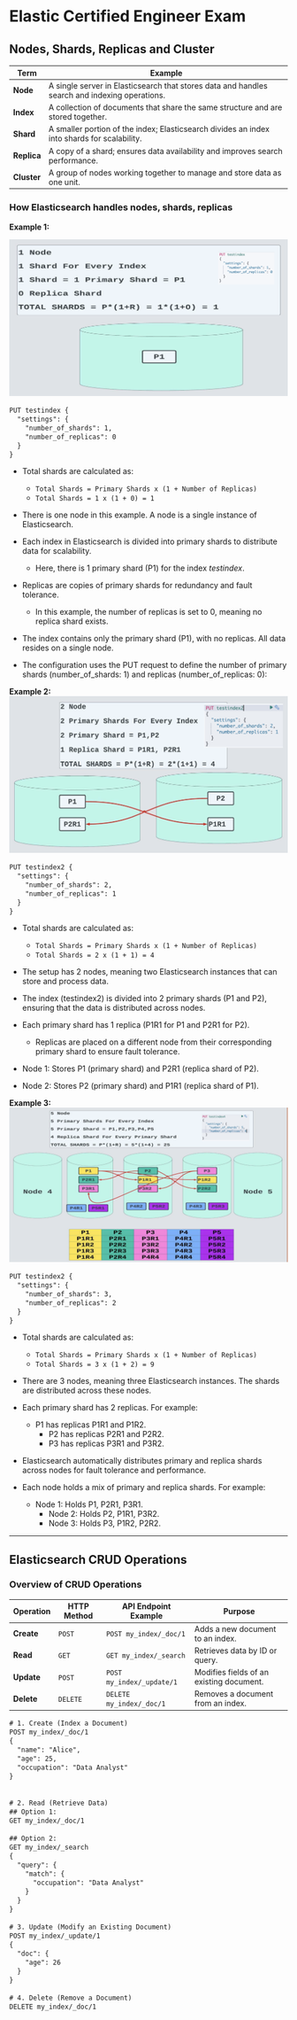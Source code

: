 # Elastic Certified Engineer Exam
## Nodes, Shards, Replicas and Cluster 

| Term | Example |
| ----------- | ----------- |
| **Node** | A single server in Elasticsearch that stores data and handles search and indexing operations. |
| **Index** | A collection of documents that share the same structure and are stored together. |
| **Shard** | A smaller portion of the index; Elasticsearch divides an index into shards for scalability. |
| **Replica** | A copy of a shard; ensures data availability and improves search performance. |
| **Cluster** | A group of nodes working together to manage and store data as one unit. |

### How Elasticsearch handles nodes, shards, replicas
**Example 1:**

![](https://raw.githubusercontent.com/cryptocean22/ELK/refs/heads/main/Certifications/ELastic-Certified-Engineer/Pictures/Bildschirmfoto%202024-12-07%20um%2020.49.05.png)

```KQL
PUT testindex {
  "settings": {
    "number_of_shards": 1,
    "number_of_replicas": 0
  }
}
```
- Total shards are calculated as:
  - `Total Shards = Primary Shards x (1 + Number of Replicas)`
  - `Total Shards = 1 x (1 + 0) = 1`

- There is one node in this example. A node is a single instance of Elasticsearch.
- Each index in Elasticsearch is divided into primary shards to distribute data for scalability.
  - Here, there is 1 primary shard (P1) for the index _testindex_.
- Replicas are copies of primary shards for redundancy and fault tolerance.
  - In this example, the number of replicas is set to 0, meaning no replica shard exists.
- The index contains only the primary shard (P1), with no replicas. All data resides on a single node.
- The configuration uses the PUT request to define the number of primary shards (number_of_shards: 1) and replicas (number_of_replicas: 0):


**Example 2:**
![](https://github.com/cryptocean22/ELK/blob/main/Certifications/ELastic-Certified-Engineer/Pictures/Bildschirmfoto%202024-12-07%20um%2020.49.13.png?raw=true)

```KQL
PUT testindex2 {
  "settings": {
    "number_of_shards": 2,
    "number_of_replicas": 1
  }
}
```
- Total shards are calculated as:
  - `Total Shards = Primary Shards x (1 + Number of Replicas)`
  - `Total Shards = 2 x (1 + 1) = 4`

- The setup has 2 nodes, meaning two Elasticsearch instances that can store and process data.
- The index (testindex2) is divided into 2 primary shards (P1 and P2), ensuring that the data is distributed across nodes.
- Each primary shard has 1 replica (P1R1 for P1 and P2R1 for P2).
  - Replicas are placed on a different node from their corresponding primary shard to ensure fault tolerance.
- Node 1: Stores P1 (primary shard) and P2R1 (replica shard of P2).
- Node 2: Stores P2 (primary shard) and P1R1 (replica shard of P1).


**Example 3:**
![](https://github.com/cryptocean22/ELK/blob/main/Certifications/ELastic-Certified-Engineer/Pictures/Bildschirmfoto%202024-12-07%20um%2020.49.30.png?raw=true)

```KQL
PUT testindex2 {
  "settings": {
    "number_of_shards": 3,
    "number_of_replicas": 2
  }
}
```
- Total shards are calculated as:
  - `Total Shards = Primary Shards x (1 + Number of Replicas)`
  - `Total Shards = 3 x (1 + 2) = 9`

- There are 3 nodes, meaning three Elasticsearch instances. The shards are distributed across these nodes.
- Each primary shard has 2 replicas. For example:
  - P1 has replicas P1R1 and P1R2.
	- P2 has replicas P2R1 and P2R2.
	- P3 has replicas P3R1 and P3R2.
- Elasticsearch automatically distributes primary and replica shards across nodes for fault tolerance and performance.
- Each node holds a mix of primary and replica shards. For example:
  - Node 1: Holds P1, P2R1, P3R1.
	- Node 2: Holds P2, P1R1, P3R2.
	- Node 3: Holds P3, P1R2, P2R2.

---

## Elasticsearch CRUD Operations 
### Overview of CRUD Operations 
| Operation  | HTTP Method | API Endpoint Example              | Purpose                                 |
|------------|-------------|------------------------------------|-----------------------------------------|
| **Create** | `POST`      | `POST my_index/_doc/1`            | Adds a new document to an index.        |
| **Read**   | `GET`       | `GET my_index/_search`            | Retrieves data by ID or query.          |
| **Update** | `POST`      | `POST my_index/_update/1`         | Modifies fields of an existing document.|
| **Delete** | `DELETE`    | `DELETE my_index/_doc/1`          | Removes a document from an index.       |


```KQL
# 1. Create (Index a Document)
POST my_index/_doc/1
{
  "name": "Alice",
  "age": 25,
  "occupation": "Data Analyst"
}


# 2. Read (Retrieve Data)
## Option 1: 
GET my_index/_doc/1

## Option 2: 
GET my_index/_search
{
  "query": {
    "match": {
      "occupation": "Data Analyst"
    }
  }
}

# 3. Update (Modify an Existing Document)
POST my_index/_update/1
{
  "doc": {
    "age": 26
  }
}

# 4. Delete (Remove a Document)
DELETE my_index/_doc/1
```

